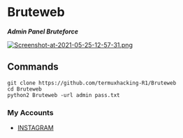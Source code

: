 # Bruteweb
<b><i>Admin Panel Bruteforce</b></i>

[![Screenshot-at-2021-05-25-12-57-31.png](https://i.postimg.cc/8kvzcBBb/Screenshot-at-2021-05-25-12-57-31.png)](https://postimg.cc/grYWBh7w)

## Commands
```
git clone https://github.com/termuxhacking-R1/Bruteweb
cd Bruteweb
python2 Bruteweb -url admin pass.txt
```

### My Accounts
* [INSTAGRAM](https://instagram.com/termuxhacking11)
